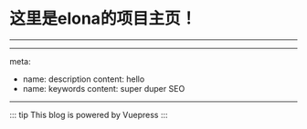 # 这里是elona的项目主页！

---
---
meta:
  - name: description
    content: hello
  - name: keywords
    content: super duper SEO
---
::: tip
This blog is powered by Vuepress
:::